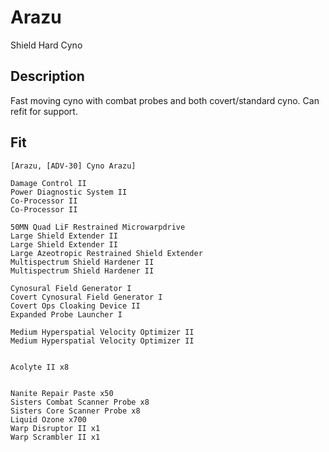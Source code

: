 # Arazu

Shield Hard Cyno

## Description

Fast moving cyno with combat probes and both covert/standard cyno. Can refit for support.

## Fit
```
[Arazu, [ADV-30] Cyno Arazu]

Damage Control II
Power Diagnostic System II
Co-Processor II
Co-Processor II

50MN Quad LiF Restrained Microwarpdrive
Large Shield Extender II
Large Shield Extender II
Large Azeotropic Restrained Shield Extender
Multispectrum Shield Hardener II
Multispectrum Shield Hardener II

Cynosural Field Generator I
Covert Cynosural Field Generator I
Covert Ops Cloaking Device II
Expanded Probe Launcher I

Medium Hyperspatial Velocity Optimizer II
Medium Hyperspatial Velocity Optimizer II


Acolyte II x8


Nanite Repair Paste x50
Sisters Combat Scanner Probe x8
Sisters Core Scanner Probe x8
Liquid Ozone x700
Warp Disruptor II x1
Warp Scrambler II x1
```

